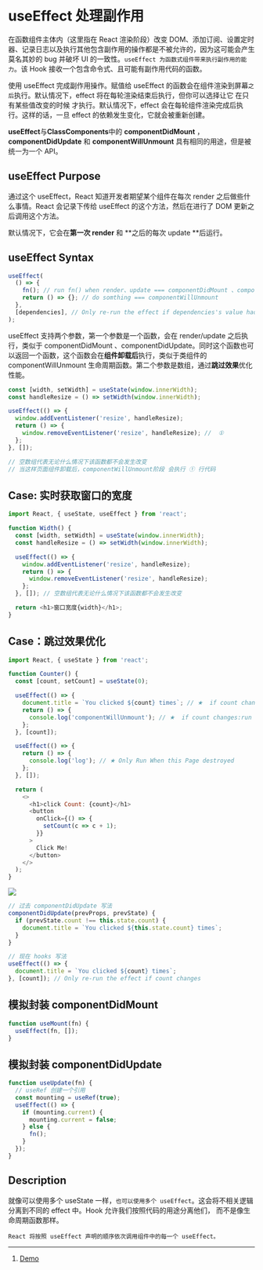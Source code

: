 # useEffect 处理副作用

在函数组件主体内（这里指在 React 渲染阶段）改变 DOM、添加订阅、设置定时器、记录日志以及执行其他包含副作用的操作都是不被允许的，因为这可能会产生莫名其妙的 bug 并破坏 UI 的一致性。`useEffect 为函数式组件带来执行副作用的能力`。该 Hook 接收一个包含命令式、且可能有副作用代码的函数。

使用 useEffect 完成副作用操作。赋值给 useEffect 的函数会在组件渲染到屏幕`之后`执行。默认情况下，effect 将在每轮渲染结束后执行，但你可以选择让它 在只有某些值改变的时候 才执行。默认情况下，effect 会在每轮组件渲染完成后执行。这样的话，一旦 effect 的依赖发生变化，它就会被重新创建。

**useEffect**与**ClassComponents**中的 **componentDidMount** ，**componentDidUpdate** 和 **componentWillUnmount** 具有相同的用途，但是被统一为一个 API。

## useEffect Purpose

通过这个 useEffect，React 知道开发者期望某个组件在每次 render 之后做些什么事情。React 会记录下传给 useEffect 的这个方法，然后在进行了 DOM 更新之后调用这个方法。

默认情况下，它会在**第一次 render** 和 **之后的每次 update **后运行。

## useEffect Syntax

```javascript
useEffect(
  () => {
    fn(); // run fn() when render、update === componentDidMount 、componentDidUpdate
    return () => {}; // do somthing === componentWillUnmount
  },
  [dependencies], // Only re-run the effect if dependencies's value had changed
);
```

useEffect 支持两个参数，第一个参数是一个函数，会在 render/update 之后执行，类似于 componentDidMount 、componentDidUpdate。同时这个函数也可以返回一个函数，这个函数会在**组件卸载后**执行，类似于类组件的 componentWillUnmount 生命周期函数。第二个参数是数组，通过**跳过效果**优化性能。

```javascript
const [width, setWidth] = useState(window.innerWidth);
const handleResize = () => setWidth(window.innerWidth);

useEffect(() => {
  window.addEventListener('resize', handleResize);
  return () => {
    window.removeEventListener('resize', handleResize); //  ①
  };
}, []);

// 空数组代表无论什么情况下该函数都不会发生改变
// 当这样页面组件卸载后，componentWillUnmount阶段 会执行 ① 行代码
```

## Case: 实时获取窗口的宽度

```javascript
import React, { useState, useEffect } from 'react';

function Width() {
  const [width, setWidth] = useState(window.innerWidth);
  const handleResize = () => setWidth(window.innerWidth);

  useEffect(() => {
    window.addEventListener('resize', handleResize);
    return () => {
      window.removeEventListener('resize', handleResize);
    };
  }, []); // 空数组代表无论什么情况下该函数都不会发生改变

  return <h1>窗口宽度{width}</h1>;
}
```

## Case：跳过效果优化

```javascript
import React, { useState } from 'react';

function Counter() {
  const [count, setCount] = useState(0);

  useEffect(() => {
    document.title = `You clicked ${count} times`; // ★  if count changes:run
    return () => {
      console.log('componentWillUnmount'); // ★  if count changes:run
    };
  }, [count]);

  useEffect(() => {
    return () => {
      console.log('log'); // ★ Only Run When this Page destroyed
    };
  }, []);

  return (
    <>
      <h1>click Count: {count}</h1>
      <button
        onClick={() => {
          setCount(c => c + 1);
        }}
      >
        Click Me!
      </button>
    </>
  );
}
```

<img src='https://loremxuetengfei.oss-cn-beijing.aliyuncs.com/code-sandbox-useEffect-1579243607.jpg'/>

```javascript
// 过去 componentDidUpdate 写法
componentDidUpdate(prevProps, prevState) {
  if (prevState.count !== this.state.count) {
    document.title = `You clicked ${this.state.count} times`;
  }
}
```

```javascript
// 现在 hooks 写法
useEffect(() => {
  document.title = `You clicked ${count} times`;
}, [count]); // Only re-run the effect if count changes
```

## 模拟封装 componentDidMount

```javascript
function useMount(fn) {
  useEffect(fn, []);
}
```

## 模拟封装 componentDidUpdate

```javascript
function useUpdate(fn) {
  // useRef 创建一个引用
  const mounting = useRef(true);
  useEffect(() => {
    if (mounting.current) {
      mounting.current = false;
    } else {
      fn();
    }
  });
}
```

## Description

就像可以使用多个 useState 一样，`也可以使用多个 useEffect`。这会将不相关逻辑分离到不同的 effect 中。Hook 允许我们按照代码的用途分离他们， 而不是像生命周期函数那样。

`React 将按照 useEffect 声明的顺序依次调用组件中的每一个 useEffect。`

---

1. [Demo](http://106.12.98.175/#/useEffect)
